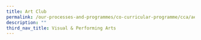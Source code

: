 ```yaml
---
title: Art Club
permalink: /our-processes-and-programmes/co-curricular-programme/cca/aesthetics/art-club
description: ""
third_nav_title: Visual & Performing Arts
---
```

